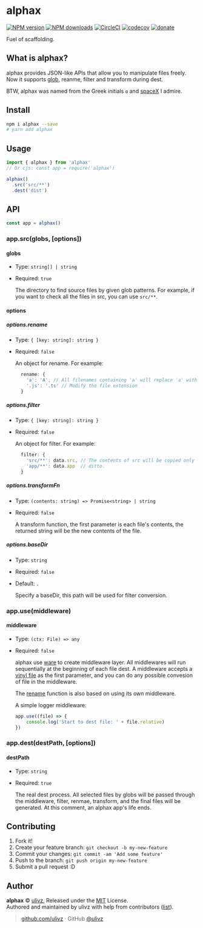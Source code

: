 # alphax

[![NPM version](https://img.shields.io/npm/v/alphax.svg?style=flat)](https://npmjs.com/package/alphax) [![NPM downloads](https://img.shields.io/npm/dm/alphax.svg?style=flat)](https://npmjs.com/package/alphax) [![CircleCI](https://circleci.com/gh/ULIVZ/alphax/tree/master.svg?style=shield)](https://circleci.com/gh/ULIVZ/alphax/tree/master)  [![codecov](https://codecov.io/gh/ULIVZ/alphax/branch/master/graph/badge.svg)](https://codecov.io/gh/ULIVZ/alphax)
 [![donate](https://img.shields.io/badge/$-donate-ff69b4.svg?maxAge=2592000&style=flat)](https://github.com/ULIVZ/donate)

Fuel of scaffolding.

## What is alphax?

alphax provides JSON-like APIs that allow you to manipulate files freely. Now it supports [glob](https://github.com/isaacs/node-glob), reanme, filter and transform during dest.

BTW, alphax was named from the Greek initials `α` and [spaceX](http://www.spacex.com/) I admire.

## Install

```bash
npm i alphax --save
# yarn add alphax
```

## Usage

```js
import { alphax } from 'alphax'
// Or cjs: const app = require('alphax')

alphax()
  .src('src/**')
  .dest('dist')
```

## API

```js
const app = alphax()
```

### app.src(globs, [options])

#### globs

- Type: `string[] | string`
- Required: `true`

  The directory to find source files by given glob patterns. For example, if you want to check all the files in src, you can use `src/**`.

#### options

##### options.rename

- Type: `{ [key: string]: string }`
- Required: `false`

  An object for rename. For example:
  
  ```js
    rename: {
      'a': 'A', // All filenames containing 'a' will replace 'a' with 'A'
      '.js': '.ts' // Modify the file extension
    }
  ```

##### options.filter

- Type: `{ [key: string]: string }`
- Required: `false`

  An object for filter. For example:
  
  ```js
    filter: {
      'src/**': data.src, // The contents of src will be copied only if data.src is true 
      'app/**': data.app  // ditto.
    }
  ```

##### options.transformFn

- Type: `(contents: string) => Promise<string> | string`
- Required: `false`

  A transform function, the first parameter is each file's contents, the returned string will be the new contents of the file.

##### options.baseDir

- Type: `string`
- Required: `false`
- Default: `.`

  Specify a baseDir, this path will be used for filter conversion.


### app.use(middleware)

#### middleware

- Type: `(ctx: File) => any`
- Required: `false`

  alphax use [ware](https://github.com/segmentio/ware) to create middleware layer. All middlewares will run sequentially at the beginning of each file dest. A middleware accepts a [vinyl file](https://github.com/gulpjs/vinyl) as the first parameter, and you can do any possible convesion of file in the middleware. 
 
  The [rename](#options-rename) function is also based on using its own middleware. 
  
  A simple logger middleware:
  
  ```js
  app.use((file) => {
	  console.log('Start to dest file: ' + file.relative)
  })
  ```
  
  
### app.dest(destPath, [options])

#### destPath

- Type: `string`
- Required: `true`

  The real dest process. All selected files by globs will be passed through the middleware, filter, renmae, transform, and the final files will be generated. At this comment, an alphax app's life ends.
  

## Contributing

1. Fork it!
2. Create your feature branch: `git checkout -b my-new-feature`
3. Commit your changes: `git commit -am 'Add some feature'`
4. Push to the branch: `git push origin my-new-feature`
5. Submit a pull request :D


## Author

**alphax** © [ulivz](https://github.com/ULIVZ), Released under the [MIT](./LICENSE) License.<br>
Authored and maintained by ulivz with help from contributors ([list](https://github.com/ULIVZ/alphax/contributors)).

> [github.com/ulivz](https://github.com/ulivz) · GitHub [@ulivz](https://github.com/ULIVZ)
